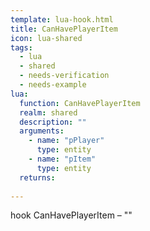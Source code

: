 ```yaml
---
template: lua-hook.html
title: CanHavePlayerItem
icon: lua-shared
tags:
  - lua
  - shared
  - needs-verification
  - needs-example
lua:
  function: CanHavePlayerItem
  realm: shared
  description: ""
  arguments:
    - name: "pPlayer"
      type: entity
    - name: "pItem"
      type: entity
  returns:
    
---
```


<div class="lua__search__keywords">
hook CanHavePlayerItem &#x2013; ""
</div>
